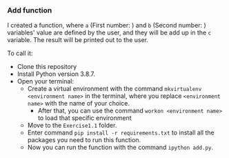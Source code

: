 ### Add function

I created a function, where `a` (First number: ) and `b` (Second number: ) variables' value are defined by the user, and they will be add up in the `c` variable. The result will be printed out to the user.

To call it:
- Clone this repository
- Install Python version 3.8.7.
- Open your terminal:
    *  Create a virtual environment with the command `mkvirtualenv <environment name>` in the terminal, where you replace `<environment name>` with the name of your choice.
        + After that, you can use the command `workon <environment name>` to load that specific environment
    * Move to the `Exercise1.1` folder.
    * Enter command `pip install -r requirements.txt` to install all the packages you need to run this function.
    * Now you can run the function with the command `ipython add.py`.